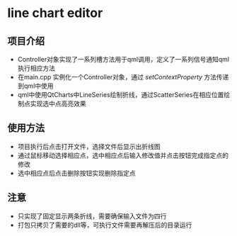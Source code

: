 # line chart editor
## 项目介绍
- Controller对象实现了一系列槽方法用于qml调用，定义了一系列信号通知qml执行相应方法
- 在main.cpp 实例化一个Controller对象，通过 *setContextProperty* 方法传递到qml中使用
- qml中使用QtCharts中LineSeries绘制折线，通过ScatterSeries在相应位置绘制点实现选中点高亮效果
## 使用方法
- 项目执行后点击打开文件，选择文件后显示出折线图
- 通过鼠标移动选择相应点，选中相应点后输入修改值并点击按钮完成指定点的修改
- 选中相应点后点击删除按钮实现删除指定点
## 注意
- 只实现了固定显示两条折线，需要确保输入文件为四行
- 打包只拷贝了需要的dll等，可执行文件需要再解压后的目录运行
